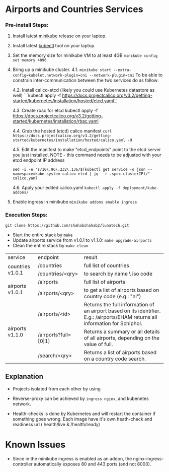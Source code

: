 

# Airports and Countries Services
### Pre-install Steps:
1. Install latest [minikube](https://github.com/kubernetes/minikube) release on your laptop.
2. Install latest [kubectl](https://kubernetes.io/docs/tasks/tools/install-kubectl/) tool on your laptop.
3. Set the memory size for minikube VM to at least 4GB `minikube config set memory 4096`
4. Bring up a minikube cluster.
   4.1. 
    `minikube start --extra-config=kubelet.network-plugin=cni --network-plugin=cni`
    To be able to constrain inter-communication between the two services do as follow:

   4.2. Install calico-etcd  (likely you could use Kubernetes datastore as well)
   ```kubectl apply -f https://docs.projectcalico.org/v3.2/getting-started/kubernetes/installation/hosted/etcd.yaml``

   4.3. Create rbac for etcd
   kubectl apply -f https://docs.projectcalico.org/v3.2/getting-started/kubernetes/installation/rbac.yaml

   4.4. Grab the hosted (etcd) calico manifest
   ```curl https://docs.projectcalico.org/v3.2/getting-started/kubernetes/installation/hosted/calico.yaml -O```

   4.5. Edit the manifest to make "etcd_endpoints" point to the etcd server you just installed. NOTE - this command needs to be adjusted with your etcd endpoint IP address

   ```sed -i -e "s/10\.96\.232\.136/$(kubectl get service -o json --namespace=kube-system calico-etcd | jq  -r .spec.clusterIP)/" calico.yaml```

   4.6. Apply your edited calico.yaml
   ```kubectl apply -f deployment/kube-addons/ ```

5. Enable ingress in minikube `minikube addons enable ingress` 



### Execution Steps:

`git clone https://github.com/shahabshahab2/lunatech.git`

* Start the entire stack by `make`
* Update airports service from v1.0.1 to v1.1.0: `make upgrade-airports`
* Clean the entire stack by `make clean`


<table>
    <tr>
        <td>service</td>
        <td>endpoint</td>
        <td>result</td>
    </tr>
    <tr>
        <td rowspan="2">countries v1.0.1</td>
        <td>/countries</td>
        <td>full list of countries</td>
    </tr>
    <tr>
        <td>/countries/&lt;qry&gt;</td>
        <td>to search by name \ iso code</td>
    </tr>
    <tr>
        <td rowspan="2">airports v1.0.1</td>
        <td>/airports</td>
        <td>full list of airports</td>
    </tr>
    <tr>
        <td>/airports/&lt;qry&gt;</td>
        <td>to get a list of airports based on country code (e.g.: "nl")</td>
    </tr>
    <tr>
        <td rowspan="3">airports v1.1.0</td>
        <td> /airports/&lt;id&gt; </td>
        <td>Returns the full information of an airport based on its identifier. E.g.: /airports/EHAM returns all information for Schiphol.</td>
    </tr>
    <tr>
        <td> /airports?full=[0|1]</td>
        <td> Returns a summary or all details of all airports, depending on the value of full.</td>
        </tr>
    <tr>
        <td>/search/&lt;qry&gt;</td>
        <td> Returns a list of airports based on a country code search.</td>
    </tr>
</table>


## Explanation
* Projects isolated from each other by using 

* Reverse-proxy can be achieved by `ingress nginx`, and kubenetes network. 

* Health-checks is done by Kubernetes and will restart the container if something goes wrong. Each image have it's own heath-check and readiness url ( health/live & /health/ready) 

# Known Issues

- Since in the minikube ingress is enabled as an addon, the nginx-ingress-controller automatically exposes 80 and 443 ports (and not 8000). 
